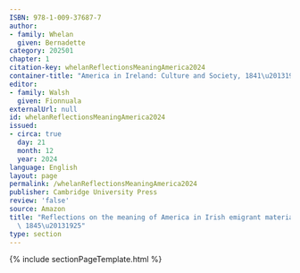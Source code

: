 ```yaml
---
ISBN: 978-1-009-37687-7
author:
- family: Whelan
  given: Bernadette
category: 202501
chapter: 1
citation-key: whelanReflectionsMeaningAmerica2024
container-title: "America in Ireland: Culture and Society, 1841\u20131925"
editor:
- family: Walsh
  given: Fionnuala
externalUrl: null
id: whelanReflectionsMeaningAmerica2024
issued:
- circa: true
  day: 21
  month: 12
  year: 2024
language: English
layout: page
permalink: /whelanReflectionsMeaningAmerica2024
publisher: Cambridge University Press
review: 'false'
source: Amazon
title: "Reflections on the meaning of America in Irish emigrant material culture,\
  \ 1845\u20131925"
type: section
---
```

{% include sectionPageTemplate.html %}